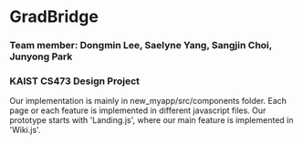 # GradBridge

### Team member: Dongmin Lee, Saelyne Yang, Sangjin Choi, Junyong Park  
### KAIST CS473 Design Project

Our implementation is mainly in new_myapp/src/components folder. 
Each page or each feature is implemented in different javascript files.
Our prototype starts with 'Landing.js', where our main feature is implemented in 'Wiki.js'.
